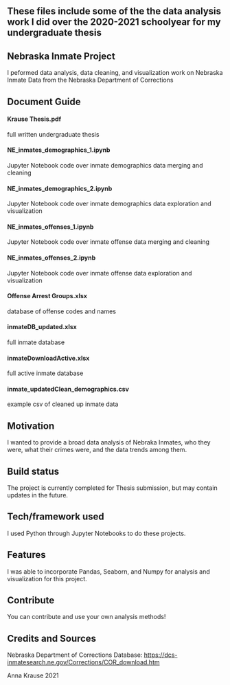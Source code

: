 ## These files include some of the the data analysis work I did over the 2020-2021 schoolyear for my undergraduate thesis
## Nebraska Inmate Project
I peformed data analysis, data cleaning, and visualization work on Nebraska Inmate Data from the Nebraska Department of Corrections

## Document Guide
#### Krause Thesis.pdf
full written undergraduate thesis 
#### NE_inmates_demographics_1.ipynb 
Jupyter Notebook code over inmate demographics data merging and cleaning
#### NE_inmates_demographics_2.ipynb 
Jupyter Notebook code over inmate demographics data exploration and visualization 
#### NE_inmates_offenses_1.ipynb 
Jupyter Notebook code over inmate offense data merging and cleaning
#### NE_inmates_offenses_2.ipynb 
Jupyter Notebook code over inmate offense data exploration and visualization 
#### Offense Arrest Groups.xlsx 
database of offense codes and names 
#### inmateDB_updated.xlsx 
full inmate database 
#### inmateDownloadActive.xlsx 
full active inmate database
#### inmate_updatedClean_demographics.csv 
example csv of cleaned up inmate data 

## Motivation
I wanted to provide a broad data analysis of Nebraka Inmates, who they were, what their crimes were, and the data trends among them. 

## Build status
The project is currently completed for Thesis submission, but may contain updates in the future. 

## Tech/framework used
I used Python through Jupyter Notebooks to do these projects.

## Features
I was able to incorporate Pandas, Seaborn, and Numpy for analysis and visualization for this project.

## Contribute

You can contribute and use your own analysis methods!

## Credits and Sources
Nebraska Department of Corrections Database:
https://dcs-inmatesearch.ne.gov/Corrections/COR_download.htm


Anna Krause 2021
